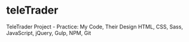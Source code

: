 # teleTrader
TeleTrader Project - Practice: My Code, Their Design 
HTML, CSS, Sass, JavaScript, jQuery, Gulp, NPM, Git
